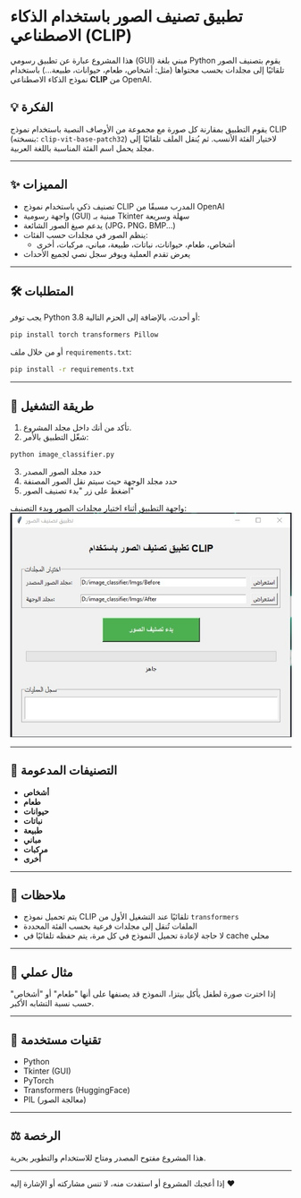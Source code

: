 # تطبيق تصنيف الصور باستخدام الذكاء الاصطناعي (CLIP)

هذا المشروع عبارة عن تطبيق رسومي (GUI) مبني بلغة Python يقوم بتصنيف الصور تلقائيًا إلى مجلدات بحسب محتواها (مثل: أشخاص، طعام، حيوانات، طبيعة...) باستخدام نموذج الذكاء الاصطناعي **CLIP** من OpenAI.

## 💡 الفكرة
يقوم التطبيق بمقارنة كل صورة مع مجموعة من الأوصاف النصية باستخدام نموذج CLIP (بنسخته: `clip-vit-base-patch32`) لاختيار الفئة الأنسب. 
ثم يُنقل الملف تلقائيًا إلى مجلد يحمل اسم الفئة المناسبة باللغة العربية.

---

## ✨ المميزات
- تصنيف ذكي باستخدام نموذج CLIP المدرب مسبقًا من OpenAI
- واجهة رسومية (GUI) مبنية بـ Tkinter سهلة وسريعة
- يدعم صيغ الصور الشائعة (JPG، PNG، BMP...)
- ينظم الصور في مجلدات حسب الفئات:
  - أشخاص، طعام، حيوانات، نباتات، طبيعة، مباني، مركبات، أخرى
- يعرض تقدم العملية ويوفر سجل نصي لجميع الأحداث

---

## 🛠️ المتطلبات

يجب توفر Python 3.8 أو أحدث، بالإضافة إلى الحزم التالية:

```bash
pip install torch transformers Pillow
```

أو من خلال ملف `requirements.txt`:
```bash
pip install -r requirements.txt
```

---

## 🚀 طريقة التشغيل

1. تأكد من أنك داخل مجلد المشروع.
2. شغّل التطبيق بالأمر:
```bash
python image_classifier.py
```
3. حدد مجلد الصور المصدر
4. حدد مجلد الوجهة حيث سيتم نقل الصور المصنفة
5. اضغط على زر "بدء تصنيف الصور"

واجهة التطبيق أثناء اختيار مجلدات الصور وبدء التصنيف:
![واجهة التطبيق](2025-04-23.png)

---

## 📂 التصنيفات المدعومة
- **أشخاص**
- **طعام**
- **حيوانات**
- **نباتات**
- **طبيعة**
- **مباني**
- **مركبات**
- **أخرى**

---

## 📝 ملاحظات
- يتم تحميل نموذج CLIP تلقائيًا عند التشغيل الأول من `transformers`
- الملفات تُنقل إلى مجلدات فرعية بحسب الفئة المحددة
- لا حاجة لإعادة تحميل النموذج في كل مرة، يتم حفظه تلقائيًا في cache محلي

---

## 📸 مثال عملي
إذا اخترت صورة لطفل يأكل بيتزا، النموذج قد يصنفها على أنها "طعام" أو "أشخاص" حسب نسبة التشابه الأكبر.

---

## 🧠 تقنيات مستخدمة
- Python
- Tkinter (GUI)
- PyTorch
- Transformers (HuggingFace)
- PIL (معالجة الصور)

---

## ⚖️ الرخصة
هذا المشروع مفتوح المصدر ومتاح للاستخدام والتطوير بحرية.

---

إذا أعجبك المشروع أو استفدت منه، لا تنس مشاركته أو الإشارة إليه ❤️
